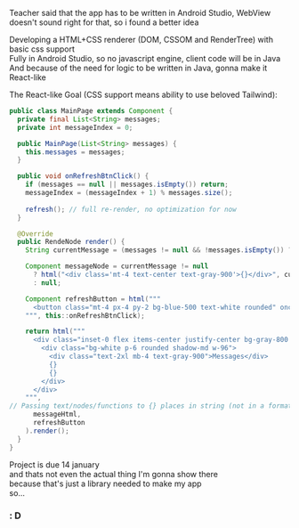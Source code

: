 Teacher said that the app has to be written in Android Studio, WebView doesn't sound right for that, so i found a better idea

Developing a HTML+CSS renderer (DOM, CSSOM and RenderTree) with basic css support \
Fully in Android Studio, so no javascript engine, client code will be in Java \
And because of the need for logic to be written in Java, gonna make it React-like

The React-like Goal (CSS support means ability to use beloved Tailwind):
```java
public class MainPage extends Component {
  private final List<String> messages;
  private int messageIndex = 0;

  public MainPage(List<String> messages) {
    this.messages = messages;
  }

  public void onRefreshBtnClick() {
    if (messages == null || messages.isEmpty()) return;
    messageIndex = (messageIndex + 1) % messages.size();
    
    refresh(); // full re-render, no optimization for now
  }

  @Override
  public RendeNode render() {
    String currentMessage = (messages != null && !messages.isEmpty()) ? messages.get(messageIndex) : null;

    Component messageNode = currentMessage != null 
      ? html("<div class='mt-4 text-center text-gray-900'>{}</div>", currentMessage)
      : null;

    Component refreshButton = html("""
      <button class="mt-4 px-4 py-2 bg-blue-500 text-white rounded" onclick={}>Refresh</button>
    """, this::onRefreshBtnClick);

    return html("""
      <div class="inset-0 flex items-center justify-center bg-gray-800 bg-opacity-50">
        <div class="bg-white p-6 rounded shadow-md w-96">
          <div class="text-2xl mb-4 text-gray-900">Messages</div>
          {}
          {}
        </div>
      </div>
    """, 
// Passing text/nodes/functions to {} places in string (not in a formatting matter, so that's gonna be a nightmare)
      messageHtml, 
      refreshButton 
    ).render();
  }
}
```
Project is due 14 january \
and thats not even the actual thing I'm gonna show there \
because that's just a library needed to make my app \
so...
### : D

